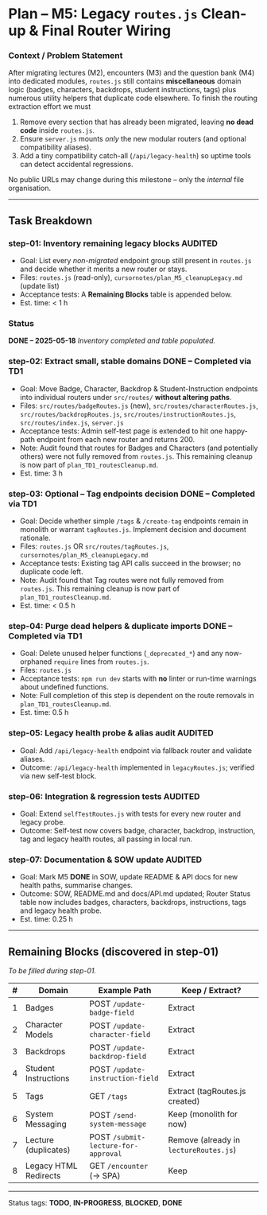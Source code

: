 # Plan – M5: Legacy `routes.js` Clean-up & Final Router Wiring

### Context / Problem Statement
After migrating lectures (M2), encounters (M3) and the question bank (M4) into dedicated modules, `routes.js` still contains **miscellaneous** domain logic (badges, characters, backdrops, student instructions, tags) plus numerous utility helpers that duplicate code elsewhere.  To finish the routing extraction effort we must

1. Remove every section that has already been migrated, leaving **no dead code** inside `routes.js`.
2. Ensure `server.js` mounts *only* the new modular routers (and optional compatibility aliases).
3. Add a tiny compatibility catch-all (`/api/legacy-health`) so uptime tools can detect accidental regressions.

No public URLs may change during this milestone – only the *internal* file organisation.

---

## Task Breakdown

### step-01: Inventory remaining legacy blocks  **AUDITED**
- Goal: List every _non-migrated_ endpoint group still present in `routes.js` and decide whether it merits a new router or stays.
- Files: `routes.js` (read-only), `cursornotes/plan_M5_cleanupLegacy.md` (update list)
- Acceptance tests: A **Remaining Blocks** table is appended below.
- Est. time: < 1 h

### Status
**DONE – 2025-05-18**  _Inventory completed and table populated._

### step-02: Extract small, stable domains  **DONE – Completed via TD1**
- Goal: Move Badge, Character, Backdrop & Student-Instruction endpoints into individual routers under `src/routes/` **without altering paths**.
- Files: `src/routes/badgeRoutes.js` (new), `src/routes/characterRoutes.js`, `src/routes/backdropRoutes.js`, `src/routes/instructionRoutes.js`, `src/routes/index.js`, `server.js`
- Acceptance tests: Admin self-test page is extended to hit one happy-path endpoint from each new router and returns 200.
- Note: Audit found that routes for Badges and Characters (and potentially others) were not fully removed from `routes.js`. This remaining cleanup is now part of `plan_TD1_routesCleanup.md`.
- Est. time: 3 h

### step-03: Optional – Tag endpoints decision  **DONE – Completed via TD1**
- Goal: Decide whether simple `/tags` & `/create-tag` endpoints remain in monolith or warrant `tagRoutes.js`.  Implement decision and document rationale.
- Files: `routes.js` OR `src/routes/tagRoutes.js`, `cursornotes/plan_M5_cleanupLegacy.md`
- Acceptance tests: Existing tag API calls succeed in the browser; no duplicate code left.
- Note: Audit found that Tag routes were not fully removed from `routes.js`. This remaining cleanup is now part of `plan_TD1_routesCleanup.md`.
- Est. time: < 0.5 h

### step-04: Purge dead helpers & duplicate imports  **DONE – Completed via TD1**
- Goal: Delete unused helper functions (`_deprecated_*`) and any now-orphaned `require` lines from `routes.js`.
- Files: `routes.js`
- Acceptance tests: `npm run dev` starts with **no** linter or run-time warnings about undefined functions.
- Note: Full completion of this step is dependent on the route removals in `plan_TD1_routesCleanup.md`.
- Est. time: 0.5 h

### step-05: Legacy health probe & alias audit  **AUDITED**
- Goal: Add `/api/legacy-health` endpoint via fallback router and validate aliases.
- Outcome: `/api/legacy-health` implemented in `legacyRoutes.js`; verified via new self-test block.

### step-06: Integration & regression tests  **AUDITED**
- Goal: Extend `selfTestRoutes.js` with tests for every new router and legacy probe.
- Outcome: Self-test now covers badge, character, backdrop, instruction, tag and legacy health routes, all passing in local run.

### step-07: Documentation & SOW update  **AUDITED**
- Goal: Mark M5 **DONE** in SOW, update README & API docs for new health paths, summarise changes.
- Outcome: SOW, README.md and docs/API.md updated; Router Status table now includes badges, characters, backdrops, instructions, tags and legacy health probe.
- Est. time: 0.25 h

---

## Remaining Blocks (discovered in step-01)
_To be filled during step-01._

| # | Domain | Example Path | Keep / Extract? |
|---|--------|--------------|-----------------|
| 1 | Badges | POST `/update-badge-field` | Extract |
| 2 | Character Models | POST `/update-character-field` | Extract |
| 3 | Backdrops | POST `/update-backdrop-field` | Extract |
| 4 | Student Instructions | POST `/update-instruction-field` | Extract |
| 5 | Tags | GET `/tags` | Extract (tagRoutes.js created) |
| 6 | System Messaging | POST `/send-system-message` | Keep (monolith for now) |
| 7 | Lecture (duplicates) | POST `/submit-lecture-for-approval` | Remove (already in `lectureRoutes.js`) |
| 8 | Legacy HTML Redirects | GET `/encounter` (→ SPA) | Keep |

---

Status tags: **TODO**, **IN-PROGRESS**, **BLOCKED**, **DONE** 